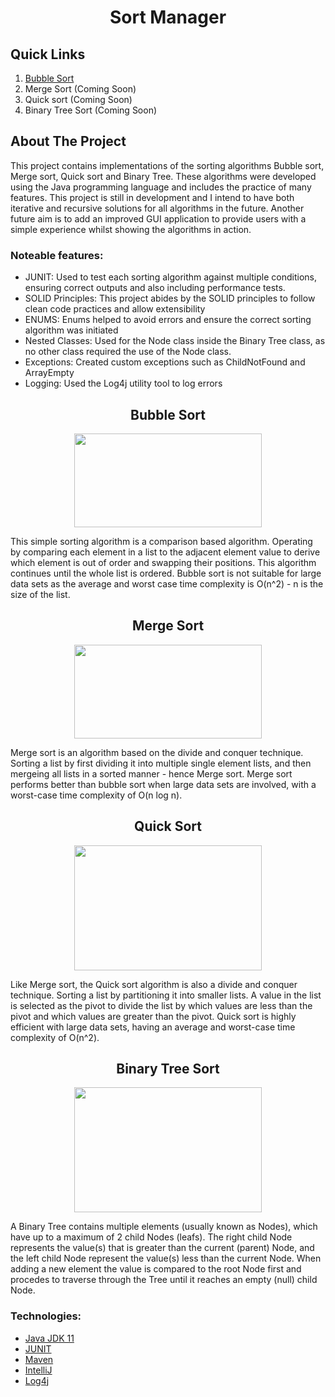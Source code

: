 <h1 align="center">Sort Manager</h1>


## Quick Links
1. [Bubble Sort](https://github.com/bsrwilliams/SortManager/tree/master/BubbleSort/src/sparta/bradleywilliams)
2. Merge Sort (Coming Soon)
3. Quick sort (Coming Soon)
4. Binary Tree Sort (Coming Soon)

## About The Project
This project contains implementations of the sorting algorithms Bubble sort, Merge sort, Quick sort and Binary Tree. These algorithms were developed using the Java programming language and includes the practice of many features. This project is still in development and I intend to have both iterative and recursive solutions for all algorithms in the future. Another future aim is to add an improved GUI application to provide users with a simple experience whilst showing the algorithms in action.       

### Noteable features:
* JUNIT: Used to test each sorting algorithm against multiple conditions, ensuring correct outputs and also including performance tests.
* SOLID Principles: This project abides by the SOLID principles to follow clean code practices and allow extensibility 
* ENUMS: Enums helped to avoid errors and ensure the correct sorting algorithm was initiated
* Nested Classes: Used for the Node class inside the Binary Tree class, as no other class required the use of the Node class.
* Exceptions: Created custom exceptions such as ChildNotFound and ArrayEmpty
* Logging: Used the Log4j utility tool to log errors 

<h2 align="center">Bubble Sort</h2>
<p align="center">
  <img width="300" height="150" src="https://upload.wikimedia.org/wikipedia/commons/c/c8/Bubble-sort-example-300px.gif">
</p>

This simple sorting algorithm is a comparison based algorithm. Operating by comparing each element in a list to the adjacent element value to derive which element is out of order and swapping their positions. This algorithm continues until the whole list is ordered. Bubble sort is not suitable for large data sets as the average and worst case time complexity is O(n^2) - n is the size of the list. 


<h2 align="center">Merge Sort</h2>
<p align="center">
  <img width="300" height="150" src="https://upload.wikimedia.org/wikipedia/commons/c/cc/Merge-sort-example-300px.gif">
</p>

Merge sort is an algorithm based on the divide and conquer technique. Sorting a list by first dividing it into multiple single element lists, and then mergeing all lists in a sorted manner - hence Merge sort. Merge sort performs better than bubble sort when large data sets are involved, with a worst-case time complexity of O(n log n).  

<h2 align="center">Quick Sort</h2>
<p align="center">
  <img width="300" height="200" src="https://upload.wikimedia.org/wikipedia/commons/6/6a/Sorting_quicksort_anim.gif">
</p>

Like Merge sort, the Quick sort algorithm is also a divide and conquer technique. Sorting a list by partitioning it into smaller lists. A value in the list is selected as the pivot to divide the list by which values are less than the pivot and which values are greater than the pivot. Quick sort is highly efficient with large data sets, having an average and worst-case time complexity of O(n^2). 

<h2 align="center">Binary Tree Sort</h2>
<p align="center">
  <img width="300" height="200" src="https://daankolthof.com/wp-content/uploads/2020/01/BST-insertion-animation.gif">
</p>

A Binary Tree contains multiple elements (usually known as Nodes), which have up to a maximum of 2 child Nodes (leafs). The right child Node represents the value(s) that is greater than the current (parent) Node, and the left child Node represent the value(s) less than the current Node. When adding a new element the value is compared to the root Node first and procedes to traverse through the Tree until it reaches an empty (null) child Node. 

### Technologies:
- [Java JDK 11](https://www.oracle.com/uk/java/technologies/javase-jdk11-downloads.html)
- [JUNIT](https://junit.org/junit4/)
- [Maven](https://maven.apache.org/what-is-maven.html)
- [IntelliJ](https://www.jetbrains.com/idea/)
- [Log4j](https://logging.apache.org/log4j/2.x)
